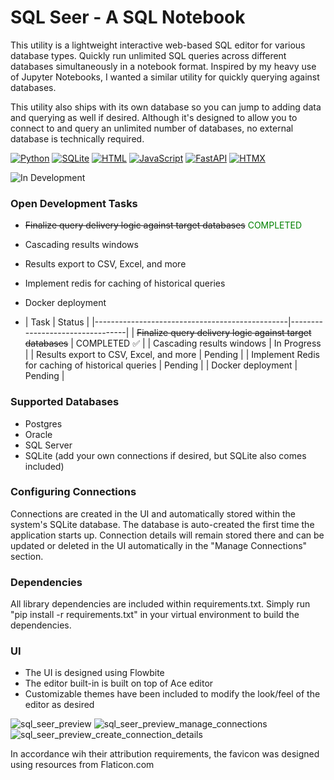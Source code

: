 # SQL Seer - A SQL Notebook

This utility is a lightweight interactive web-based SQL editor for various database types. Quickly run unlimited SQL queries across different databases simultaneously in a notebook format. Inspired by my heavy use of Jupyter Notebooks, I wanted a similar utility for quickly querying against databases.

This utility also ships with its own database so you can jump to adding data and querying as well if desired. Although it's designed to allow you to connect to and query an unlimited number of databases, no external database is technically required.


[![Python](https://img.shields.io/badge/Python-3776AB?logo=python&logoColor=fff)](#) [![SQLite](https://img.shields.io/badge/SQLite-%2307405e.svg?logo=sqlite&logoColor=white)](#) [![HTML](https://img.shields.io/badge/HTML-%23E34F26.svg?logo=html5&logoColor=white)](#)  [![JavaScript](https://img.shields.io/badge/JavaScript-F7DF1E?logo=javascript&logoColor=000)](#) [![FastAPI](https://img.shields.io/badge/FastAPI-009485.svg?logo=fastapi&logoColor=white)](#) [![HTMX](https://img.shields.io/badge/HTMX-36C?logo=htmx&logoColor=fff)](#)


![In Development](https://img.shields.io/badge/status-In%20Development-yellow)
### Open Development Tasks
- ~~Finalize query delivery logic against target databases~~ <span style="color:green">COMPLETED</span>
- Cascading results windows
- Results export to CSV, Excel, and more
- Implement redis for caching of historical queries
- Docker deployment

- | Task                                           | Status                          |
|------------------------------------------------|---------------------------------|
| ~~Finalize query delivery logic against target databases~~ | COMPLETED ✅                  |
| Cascading results windows                      | In Progress                     |
| Results export to CSV, Excel, and more         | Pending                         |
| Implement Redis for caching of historical queries | Pending                         |
| Docker deployment                              | Pending                         |



### Supported Databases
- Postgres
- Oracle
- SQL Server
- SQLite (add your own connections if desired, but SQLite also comes included)


### Configuring Connections
Connections are created in the UI and automatically stored within the system's SQLite database. The database is auto-created the first time the application starts up. Connection details will remain stored there and can be updated or deleted in the UI automatically in the "Manage Connections" section.


### Dependencies
All library dependencies are included within requirements.txt. Simply run "pip install -r requirements.txt" in your virtual environment to build the dependencies.


### UI
- The UI is designed using Flowbite
- The editor built-in is built on top of Ace editor
- Customizable themes have been included to modify the look/feel of the editor as desired



![sql_seer_preview](https://github.com/user-attachments/assets/efb6eb39-5867-4d7f-a197-d18a62252d11)
![sql_seer_preview_manage_connections](https://github.com/user-attachments/assets/63631c23-4317-48d1-83f9-dc05152775de)
![sql_seer_preview_create_connection_details](https://github.com/user-attachments/assets/7f1556d3-4dfb-4e56-b1cd-b1f5ed6f5e35)





In accordance wih their attribution requirements, the favicon was designed using resources from Flaticon.com
 
